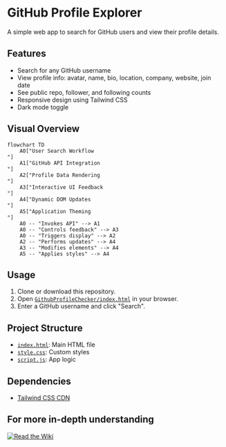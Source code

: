 # GitHub Profile Explorer

A simple web app to search for GitHub users and view their profile details.

## Features

- Search for any GitHub username
- View profile info: avatar, name, bio, location, company, website, join date
- See public repo, follower, and following counts
- Responsive design using Tailwind CSS
- Dark mode toggle

## Visual Overview

```mermaid
flowchart TD
    A0["User Search Workflow
"]
    A1["GitHub API Integration
"]
    A2["Profile Data Rendering
"]
    A3["Interactive UI Feedback
"]
    A4["Dynamic DOM Updates
"]
    A5["Application Theming
"]
    A0 -- "Invokes API" --> A1
    A0 -- "Controls feedback" --> A3
    A0 -- "Triggers display" --> A2
    A2 -- "Performs updates" --> A4
    A3 -- "Modifies elements" --> A4
    A5 -- "Applies styles" --> A4
```

## Usage

1. Clone or download this repository.
2. Open [`GithubProfileChecker/index.html`](GithubProfileChecker/index.html) in your browser.
3. Enter a GitHub username and click "Search".

## Project Structure

- [`index.html`](GithubProfileChecker/index.html): Main HTML file
- [`style.css`](GithubProfileChecker/style.css): Custom styles
- [`script.js`](GithubProfileChecker/script.js): App logic

## Dependencies

- [Tailwind CSS CDN](https://cdn.tailwindcss.com)

## For more in-depth understanding

[![Read the Wiki](https://img.shields.io/badge/Wiki-Read%20More-blue?style=for-the-badge)](https://github.com/ijayhub/GithubProfileChecker/wiki)
